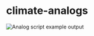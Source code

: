 # climate-analogs

![Analog script example output](https://pbs.twimg.com/media/D7xqT06U8AARzG_?format=jpg&name=medium)
